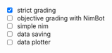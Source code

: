-[x] strict grading
-[ ] objective grading with NimBot
-[ ] simple nim
-[ ] data saving
-[ ] data plotter